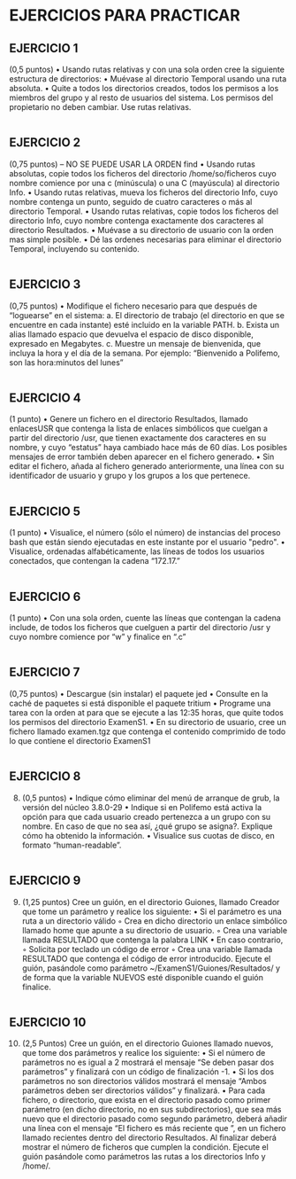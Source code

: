 # EJERCICIOS PARA PRACTICAR
## EJERCICIO 1
(0,5 puntos)
 • Usando rutas relativas y con una sola orden cree la siguiente estructura de directorios:
 • Muévase al directorio Temporal usando una ruta absoluta.
 • Quite a todos los directorios creados, todos los permisos a los miembros del grupo y al resto de usuarios del sistema. Los permisos del propietario no deben cambiar. Use rutas relativas.
 ```bash

```
## EJERCICIO 2
 (0,75 puntos) – NO SE PUEDE USAR LA ORDEN find
 • Usando rutas absolutas, copie todos los ficheros del directorio /home/so/ficheros cuyo nombre  comience por una c (minúscula) o una C (mayúscula) al directorio Info.
 • Usando rutas relativas, mueva los ficheros del directorio Info, cuyo nombre contenga un punto, seguido de cuatro caracteres o más al directorio Temporal.
 • Usando rutas relativas, copie todos los ficheros del directorio Info, cuyo nombre contenga exactamente dos caracteres al directorio Resultados.
 • Muévase a su directorio de usuario con la orden mas simple posible.
 • Dé las ordenes necesarias para eliminar el directorio Temporal, incluyendo su contenido.
 ```bash

```

## EJERCICIO 3
 (0,75 puntos)
 • Modifique el fichero necesario para que después de “loguearse” en el sistema:
 a. El directorio de trabajo (el directorio en que se encuentre en cada instante) esté incluido en la variable PATH.
 b. Exista un alias llamado espacio que devuelva el espacio de disco disponible, expresado en Megabytes.
 c. Muestre un mensaje de bienvenida, que incluya la hora y el día de la semana. Por ejemplo: “Bienvenido a Polifemo, son las hora:minutos del lunes”
 ```bash

```

## EJERCICIO 4
 (1 punto)
 • Genere un fichero en el directorio Resultados, llamado enlacesUSR que contenga la lista de enlaces simbólicos que cuelgan a partir del directorio /usr, que tienen exactamente dos caracteres en su nombre, y cuyo “estatus” haya cambiado hace más de 60 días. Los
 posibles  mensajes de error también deben aparecer en el fichero generado.
 • Sin editar el fichero, añada al fichero generado anteriormente, una línea con su identificador de usuario y grupo y los grupos a los que pertenece.
 ```bash

```

## EJERCICIO 5
 (1 punto)
 • Visualice, el número (sólo el número) de instancias del proceso bash que están siendo ejecutadas en este instante por el usuario "pedro".
 • Visualice, ordenadas alfabéticamente, las líneas de todos los usuarios conectados, que contengan la cadena “172.17.”
 ```bash

```
## EJERCICIO 6
 (1 punto)
 • Con una sola orden, cuente las líneas que contengan la cadena include, de todos los ficheros que cuelguen a partir del directorio /usr y cuyo nombre comience por  “w” y finalice en “.c”
 ```bash

```

## EJERCICIO 7
 (0,75 puntos)
 • Descargue (sin instalar) el paquete jed
 • Consulte en la caché de paquetes si está disponible el paquete tritium
 • Programe una tarea con la orden at para que se ejecute a las 12:35 horas, que quite todos los permisos del directorio  ExamenS1.
 • En su directorio de usuario, cree un fichero llamado examen.tgz que contenga el contenido comprimido de todo lo que contiene el directorio ExamenS1
 ```bash

```
## EJERCICIO 8
8)  (0,5 puntos)
 • Indique cómo eliminar del menú de arranque de grub, la versión del núcleo 3.8.0-29
 • Indique si en Polifemo está activa la opción para que cada usuario creado pertenezca a un grupo con su nombre. En caso de que no sea así, ¿qué grupo se asigna?. Explique cómo ha obtenido la información.
 • Visualice sus cuotas de disco, en formato “human-readable”.
```bash

```

## EJERCICIO 9
9) (1,25 puntos) Cree un guión, en el directorio Guiones, llamado Creador que tome un parámetro  y realice los siguiente:
 • Si el parámetro es una ruta a un directorio válido
 ◦ Crea en dicho directorio un enlace simbólico llamado home que apunte a su directorio de usuario.
 ◦ Crea una variable llamada RESULTADO que contenga la palabra LINK
 • En caso contrario, 
 ◦ Solicita por teclado un código de error
 ◦ Crea una variable llamada RESULTADO que contenga el código de error introducido.
 Ejecute el guión, pasándole como parámetro ~/ExamenS1/Guiones/Resultados/ y de forma que la variable NUEVOS esté disponible cuando el guión finalice.
```bash

```

## EJERCICIO 10
 10) (2,5 Puntos) Cree un guión, en el directorio Guiones llamado nuevos, que tome dos parámetros y realice los siguiente:
 • Si el número de parámetros no es igual a 2 mostrará el mensaje “Se deben pasar dos  parámetros” y finalizará con un código de finalización -1.
 • Si los dos parámetros  no son directorios válidos mostrará el mensaje “Ambos parámetros deben ser  directorios válidos” y finalizará.
 • Para cada fichero, o directorio, que exista en el directorio pasado como primer parámetro (en dicho directorio, no en sus subdirectorios), que sea más nuevo que el directorio pasado como segundo parámetro, deberá añadir una línea con el mensaje “El fichero <ruta al fichero> es más reciente que <ruta al directorio>”, en un fichero llamado recientes dentro del directorio Resultados.
 Al finalizar deberá mostrar el número de ficheros que cumplen la condición.
 Ejecute el guión pasándole como parámetros las rutas a los directorios Info y /home/.
